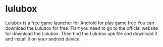 # lulubox
Lulubox is a free game launcher for Android for play game free
You can download the Lulubox for free.
Fisrt you need to go to the official website for download the Lulubox. Then find the Lulubox apk file and download it and install it on your android device. 
